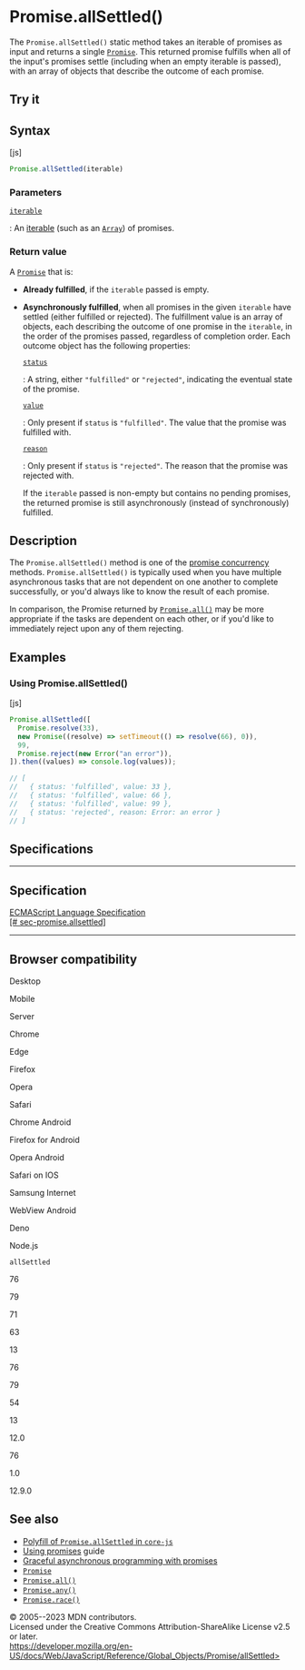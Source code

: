 Promise.allSettled()
====================

 
The `Promise.allSettled()` static method takes an iterable of promises
as input and returns a single [`Promise`](../promise). This returned
promise fulfills when all of the input\'s promises settle (including
when an empty iterable is passed), with an array of objects that
describe the outcome of each promise.


 
Try it 
------

 



 
Syntax
------

 
 
 
[js]


```js
Promise.allSettled(iterable)
```




 
### Parameters

 

[`iterable`](#iterable)

:   An [iterable](../../iteration_protocols#the_iterable_protocol) (such
    as an [`Array`](../array)) of promises.



 
### Return value 

 
A [`Promise`](../promise) that is:

-   **Already fulfilled**, if the `iterable` passed is empty.
-   **Asynchronously fulfilled**, when all promises in the given
    `iterable` have settled (either fulfilled or rejected). The
    fulfillment value is an array of objects, each describing the
    outcome of one promise in the `iterable`, in the order of the
    promises passed, regardless of completion order. Each outcome object
    has the following properties:

    [`status`](#status)

    :   A string, either `"fulfilled"` or `"rejected"`, indicating the
        eventual state of the promise.

    [`value`](#value)

    :   Only present if `status` is `"fulfilled"`. The value that the
        promise was fulfilled with.

    [`reason`](#reason)

    :   Only present if `status` is `"rejected"`. The reason that the
        promise was rejected with.

    If the `iterable` passed is non-empty but contains no pending
    promises, the returned promise is still asynchronously (instead of
    synchronously) fulfilled.



 
Description
-----------

 
The `Promise.allSettled()` method is one of the [promise
concurrency](../promise#promise_concurrency) methods.
`Promise.allSettled()` is typically used when you have multiple
asynchronous tasks that are not dependent on one another to complete
successfully, or you\'d always like to know the result of each promise.

In comparison, the Promise returned by [`Promise.all()`](all) may be
more appropriate if the tasks are dependent on each other, or if you\'d
like to immediately reject upon any of them rejecting.



 
Examples
--------


 
### Using Promise.allSettled() 

 
 
 
[js]


```js
Promise.allSettled([
  Promise.resolve(33),
  new Promise((resolve) => setTimeout(() => resolve(66), 0)),
  99,
  Promise.reject(new Error("an error")),
]).then((values) => console.log(values));

// [
//   { status: 'fulfilled', value: 33 },
//   { status: 'fulfilled', value: 66 },
//   { status: 'fulfilled', value: 99 },
//   { status: 'rejected', reason: Error: an error }
// ]
```




Specifications
--------------

 
  -----------------------------------------------------------------------------------------------------------------------------
  Specification
  -----------------------------------------------------------------------------------------------------------------------------
  [ECMAScript Language Specification\
  [\#
  sec-promise.allsettled]](https://tc39.es/ecma262/multipage/control-abstraction-objects.html#sec-promise.allsettled)

  -----------------------------------------------------------------------------------------------------------------------------


Browser compatibility 
---------------------

 


Desktop

Mobile

Server

Chrome

Edge

Firefox

Opera

Safari

Chrome Android

Firefox for Android

Opera Android

Safari on IOS

Samsung Internet

WebView Android

Deno

Node.js

`allSettled`

76

79

71

63

13

76

79

54

13

12.0

76

1.0

12.9.0

 
See also 
--------

 
-   [Polyfill of `Promise.allSettled` in
    `core-js`](https://github.com/zloirock/core-js#ecmascript-promise)
-   [Using
    promises](https://developer.mozilla.org/en-US/docs/Web/JavaScript/Guide/Using_promises)
    guide
-   [Graceful asynchronous programming with
    promises](https://developer.mozilla.org/en-US/docs/Learn/JavaScript/Asynchronous/Promises)
-   [`Promise`](../promise)
-   [`Promise.all()`](all)
-   [`Promise.any()`](any)
-   [`Promise.race()`](race)



 
© 2005--2023 MDN contributors.\
Licensed under the Creative Commons Attribution-ShareAlike License v2.5
or later.\
https://developer.mozilla.org/en-US/docs/Web/JavaScript/Reference/Global_Objects/Promise/allSettled>

